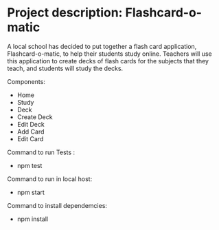 # Project description: Flashcard-o-matic
A local school has decided to put together a flash card application, Flashcard-o-matic, to help their students study online. Teachers will use this application to create decks of flash cards for the subjects that they teach, and students will study the decks.

Components:
- Home
- Study
- Deck
- Create Deck
- Edit Deck
- Add Card
- Edit Card

Command to run Tests :
- npm test

Command to run in local host:
- npm start

Command to install dependemcies:
- npm install